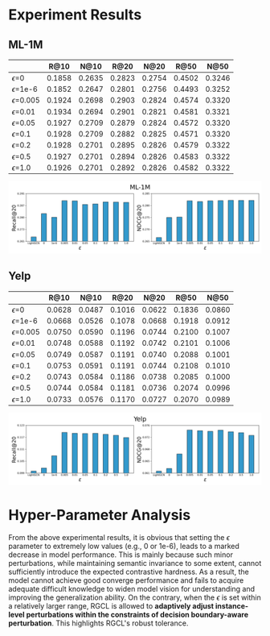 # Experiment Results

## ML-1M

|                    | R@10   | N@10   | R@20   | N@20   | R@50   | N@50   |
| ------------------ | ------ | ------ | ------ | ------ | ------ | ------ |
| $\epsilon$=0     | 0.1858 | 0.2635 | 0.2823 | 0.2754 | 0.4502 | 0.3246 |
| $\epsilon$=1e-6  | 0.1852 | 0.2647 | 0.2801 | 0.2756 | 0.4493 | 0.3252 |
| $\epsilon$=0.005 | 0.1924 | 0.2698 | 0.2903 | 0.2824 | 0.4574 | 0.3320 |
| $\epsilon$=0.01  | 0.1934 | 0.2694 | 0.2901 | 0.2821 | 0.4581 | 0.3321 |
| $\epsilon$=0.05  | 0.1927 | 0.2709 | 0.2879 | 0.2824 | 0.4572 | 0.3320 |
| $\epsilon$=0.1   | 0.1928 | 0.2709 | 0.2882 | 0.2825 | 0.4571 | 0.3320 |
| $\epsilon$=0.2   | 0.1928 | 0.2701 | 0.2895 | 0.2826 | 0.4579 | 0.3322 |
| $\epsilon$=0.5   | 0.1927 | 0.2701 | 0.2894 | 0.2826 | 0.4583 | 0.3322 |
| $\epsilon$=1.0   | 0.1926 | 0.2701 | 0.2892 | 0.2826 | 0.4582 | 0.3322 |

![Hyper-Parameter analysis w.r.t. eps in ML-1M](image/eps/ml1m-eps.png)

## Yelp

|                    | R@10   | N@10   | R@20   | N@20   | R@50   | N@50   |
| ------------------ | ------ | ------ | ------ | ------ | ------ | ------ |
| $\epsilon$=0 | 0.0628 | 0.0487 | 0.1016 | 0.0622 | 0.1836 | 0.0860 |
| $\epsilon$=1e-6 | 0.0668 | 0.0526 | 0.1078 | 0.0668 | 0.1918 | 0.0912 |
| $\epsilon$=0.005 | 0.0750 | 0.0590 | 0.1196 | 0.0744 | 0.2100 | 0.1007 |
| $\epsilon$=0.01  | 0.0748 | 0.0588 | 0.1192 | 0.0742 | 0.2101 | 0.1006 |
| $\epsilon$=0.05  | 0.0749 | 0.0587 | 0.1191 | 0.0740 | 0.2088 | 0.1001 |
| $\epsilon$=0.1   | 0.0753 | 0.0591 | 0.1191 | 0.0744 | 0.2108 | 0.1010 |
| $\epsilon$=0.2   | 0.0743 | 0.0584 | 0.1186 | 0.0738 | 0.2085 | 0.1000 |
| $\epsilon$=0.5   | 0.0744 | 0.0584 | 0.1181 | 0.0736 | 0.2074 | 0.0996 |
| $\epsilon$=1.0   | 0.0733 | 0.0576 | 0.1170 | 0.0727 | 0.2070 | 0.0989 |

![Hyper-Parameter analysis w.r.t. eps in Yelp](image/eps/yelp-eps.png)

# Hyper-Parameter Analysis

From the above experimental results, it is obvious that setting the $\epsilon$ parameter to extremely low values (e.g., 0 or 1e-6), leads to a marked decrease in model performance. This is mainly because such minor perturbations, while maintaining semantic invariance to some extent, cannot sufficiently introduce the expected contrastive hardness. As a result, the model cannot achieve good converge performance and fails to acquire adequate difficult knowledge to widen model vision for understanding and improving the generalization ability. On the contrary, when the $\epsilon$ is set within a relatively larger range, RGCL is allowed to **adaptively adjust instance-level perturbations within the constraints of decision boundary-aware perturbation**. This highlights RGCL's robust tolerance.
